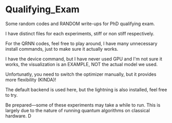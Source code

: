 # Qualifying_Exam
Some random codes and RANDOM write-ups for PhD qualifying exam.

I have distinct files for each experiments, stiff or non stiff respectively. 

For the QRNN codes, feel free to play around, I have many unnecessary install commands, just to make sure it actually works.

I have the device command, but I have never used GPU and I'm not sure it works, the visualization is an EXAMPLE, NOT the actual model we used. 

Unfortunatly, you need to switch the optimizer manually, but it provides more flexibility (KINDA)!

The default backend is used here, but the lightning is also installed, feel free to try.

Be prepared—some of these experiments may take a while to run. This is largely due to the nature of running quantum algorithms on classical hardware. D




